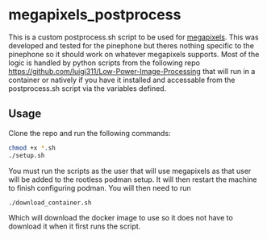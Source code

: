 # megapixels_postprocess

This is a custom postprocess.sh script to be used for [megapixels](https://gitlab.com/postmarketOS/megapixels). This was developed and tested for the pinephone but theres nothing specific to the pinephone so it should work on whatever megapixels supports. Most of the logic is handled by python scripts from the following repo https://github.com/luigi311/Low-Power-Image-Processing that will run in a container or natively if you have it installed and accessable from the postprocess.sh script via the variables defined.

## Usage

Clone the repo and run the following commands:

```bash
chmod +x *.sh
./setup.sh
```

You must run the scripts as the user that will use megapixels as that user will be added to the rootless podman setup.
It will then restart the machine to finish configuring podman. You will then need to run

```bash
./download_container.sh
```

Which will download the docker image to use so it does not have to download it when it first runs the script.
